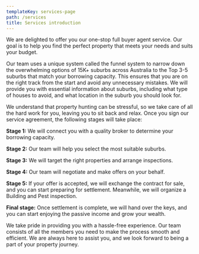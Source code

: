 ```yaml
---
templateKey: services-page
path: /services
title: Services introduction
---
```

We are delighted to offer you our one-stop full buyer agent service. Our goal is to help you find the perfect property that meets your needs and suits your budget.

Our team uses a unique system called the funnel system to narrow down the overwhelming options of 15K+ suburbs across Australia to the Top 3-5 suburbs that match your borrowing capacity. This ensures that you are on the right track from the start and avoid any unnecessary mistakes. We will provide you with essential information about suburbs, including what type of houses to avoid, and what location in the suburb you should look for.

We understand that property hunting can be stressful, so we take care of all the hard work for you, leaving you to sit back and relax. Once you sign our service agreement, the following stages will take place:

**Stage 1:** We will connect you with a quality broker to determine your borrowing capacity.

**Stage 2:** Our team will help you select the most suitable suburbs.

**Stage 3:** We will target the right properties and arrange inspections.

**Stage 4:** Our team will negotiate and make offers on your behalf.

**Stage 5:** If your offer is accepted, we will exchange the contract for sale, and you can start preparing for settlement. Meanwhile, we will organize a Building and Pest inspection.

**Final stage:** Once settlement is complete, we will hand over the keys, and you can start enjoying the passive income and grow your wealth.

We take pride in providing you with a hassle-free experience. Our team consists of all the members you need to make the process smooth and efficient. We are always here to assist you, and we look forward to being a part of your property journey.